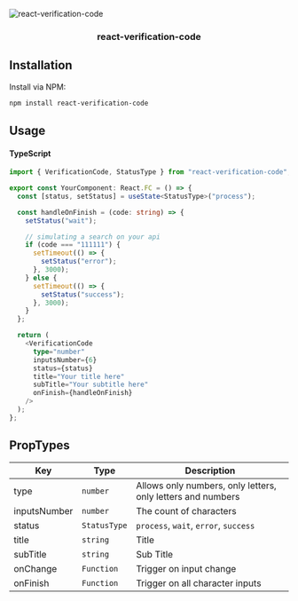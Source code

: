 ![react-verification-code](https://user-images.githubusercontent.com/51383115/117190814-40ef2680-adb6-11eb-9b38-3a67337cf734.gif)


<h3 align="center">react-verification-code</h3>

## Installation

Install via NPM:

```bash
npm install react-verification-code

```

## Usage

#### TypeScript

```typescript
import { VerificationCode, StatusType } from "react-verification-code";

export const YourComponent: React.FC = () => {
  const [status, setStatus] = useState<StatusType>("process");

  const handleOnFinish = (code: string) => {
    setStatus("wait");

    // simulating a search on your api
    if (code === "111111") {
      setTimeout(() => {
        setStatus("error");
      }, 3000);
    } else {
      setTimeout(() => {
        setStatus("success");
      }, 3000);
    }
  };

  return (
    <VerificationCode
      type="number"
      inputsNumber={6}
      status={status}
      title="Your title here"
      subTitle="Your subtitle here"
      onFinish={handleOnFinish}
    />
  );
};
```

## PropTypes

| Key          | Type         | Description                                                 |
| ------------ | ------------ | ----------------------------------------------------------- |
| type         | `number`     | Allows only numbers, only letters, only letters and numbers |
| inputsNumber | `number`     | The count of characters                                     |
| status       | `StatusType` | `process`, `wait`, `error`, `success`                       |
| title        | `string`     | Title                                                       |
| subTitle     | `string`     | Sub Title                                                   |
| onChange     | `Function`   | Trigger on input change                                     |
| onFinish     | `Function`   | Trigger on all character inputs                             |
